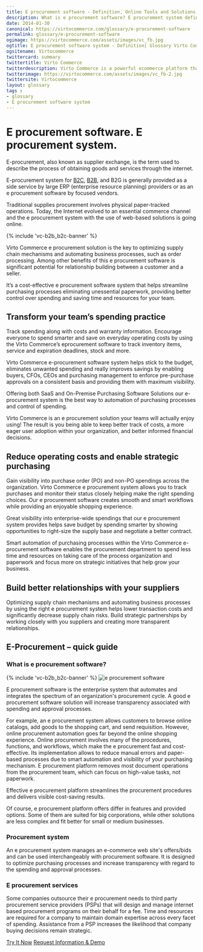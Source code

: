 ```yaml
---
title: E procurement software - Definition, Online Tools and Solutions
description: What is e procurement software? E procurement system definition. E procurement tools and solutions.
date: 2014-01-30
canonical: https://virtocommerce.com/glossary/e-procurement-software
permalink: glossary/e-procurement-software
ogimage: https://virtocommerce.com/assets/images/vc_fb.jpg
ogtitle: E procurement software system - Definition| Glossary Virto Commerce.
ogsitename: Virtocommerce
twittercard: summary
twittertitle: Virto Commerce
twitterdescription: Virto Commerce is a powerful ecommerce platform that includes everything you need to create an online store and sell online. Try it free with Free Community License
twitterimage: https://virtocommerce.com/assets/images/vc_fb-2.jpg
twittersite: Virtocommerce
layout: glossary
tags : 
- glossary
- E procurement software system
---
```

<div class="business-cnt">
    <div class="head __cart">
        <h1 class="title">E procurement software. E procurement system.</h1>
    </div>
    <p class="text">E-procurement, also known as supplier exchange, is the term used to describe the process of obtaining goods and services through the internet.</p>
    <p class="text">E-procurement system for <a href="{{ '/glossary/what-is-b2c-ecommerce' | absolute_url }}">B2C</a>, <a href="{{ 'https://virtocommerce.com/b2b-ecommerce-platform' | absolute_url }}">B2B</a>, and B2G is generally provided as a side service by large ERP (enterprise resource planning) providers or as an e procurement software by focused vendors.</p>
    <p class="text">Traditional supplies procurement involves physical paper-tracked operations. Today, the Internet evolved to an essential commerce channel and the e procurement system with the use of web-based solutions is going online. </p>
    {% include 'vc-b2b_b2c-banner' %}
    <p class="text">Virto Commerce e procurement solution is the key to optimizing supply chain mechanisms and automating business processes, such as order processing. Among other benefits of this e procurement software is significant potential for relationship building between a customer and a seller. </p>
    <p class="text">It’s a cost-effective e procurement software system that helps streamline purchasing processes eliminating unessential paperwork, providing better control over spending and saving time and resources for your team.</p>
    <h2>Transform your team’s spending practice</h2>
    <p class="text">Track spending along with costs and warranty information. Encourage everyone to spend smarter and save on everyday operating costs by using the Virto Commerce’s eprocurement software to track inventory items, service and expiration deadlines, stock and more. </p>
    <p class="text">Virto Commerce e-procurement software system helps stick to the budget, eliminates unwanted spending and really improves savings by enabling buyers, CFOs, CEOs and purchasing management to enforce pre-purchase approvals on a consistent basis and providing them with maximum visibility.</p>
    <p class="text">Offering both SaaS and On-Premise Purchasing Software Solutions our e-procurement system is the best way to automation of purchasing processes and control of spending. </p>
    <p class="text">Virto Commerce is an e procurement solution your teams will actually enjoy using! The result is you being able to keep better track of costs, a more eager user adoption within your organization, and better informed financial decisions.</p>
    <h2>Reduce operating costs and enable strategic purchasing</h2>
    <p class="text">Gain visibility into purchase order (PO) and non-PO spendings across the organization. Virto Commerce e procurement system allows you to track purchases and monitor their status closely helping make the right spending choices. Our e procurement software creates smooth and smart workflows while providing an enjoyable shopping experience. </p>
    <p class="text">Great visibility into enterprise-wide spendings that our e procurement system provides helps save budget by spending smarter by showing opportunities to right-size the supply base and negotiate a better contract. </p>
    <p class="text">Smart automation of purchasing processes within the Virto Commerce e-procurement software enables the procurement department to spend less time and resources on taking care of the process organization and paperwork and focus more on strategic initiatives that help grow your business.</p>
    <h2>Build better relationships with your suppliers</h2>
    <p class="text">Optimizing supply chain mechanisms and automating business processes by using the right e procurement system helps lower transaction costs and significantly decrease supply chain risks. Build strategic partnerships by working closely with you suppliers and creating more transparent relationships. </p>
    <h2><strong>E-Procurement – quick guide</strong></h2>
    <h3>What is e procurement software?</h3>
    {% include 'vc-b2b_b2c-banner' %}
    <img alt="e procurement software" src="assets/images/epcm-process-software.jpg"></img>
    <p class="text">E procurement software is the enterprise system that automates and integrates the spectrum of an organization's procurement cycle. A good e procurement software solution will increase transparency associated with spending and approval processes.</p>
    <p class="text">For example, an e procurement system allows customers to browse online catalogs, add goods to the shopping cart, and send requisition. However, online procurement automation goes far beyond the online shopping experience. Online procurement involves many of the procedures, functions, and workflows, which make the e procurement fast and cost-effective. Its implementation allows to reduce manual errors and paper-based processes due to smart automation and visibility of your purchasing mechanism. E procurement platform removes most document operations from the procurement team, which can focus on high-value tasks, not paperwork.</p>
    <p class="text">Effective e procurement platform streamlines the procurement procedures and delivers visible cost-saving results.</p>
    <p class="text">Of course, e procurement platform offers differ in features and provided options. Some of them are suited for big corporations, while other solutions are less complex and fit better for small or medium businesses.</p>
    <h3>Procurement system</h3>
    <p class="text">An e procurement system manages an e-commerce web site's offers/bids and can be used interchangeably with procurement software. It is designed to optimize purchasing processes and increase transparency with regard to the spending and approval processes.</p>
    <h3>E procurement services</h3>
    <p class="text">Some companies outsource their e procurement needs to third party procurement service providers (PSPs) that will design and manage internet based procurement programs on their behalf for a fee. Time and resources are required for a company to maintain domain expertise across every facet of spending. Assistance from a PSP increases the likelihood that company buying decisions remain strategic.</p>
    <div class="buttons">
        <a class="button fill" href="/try-now">Try It Now</a>
        <a class="button fill" href="/contact-us">Request Information & Demo</a>
    </div>
</div>
